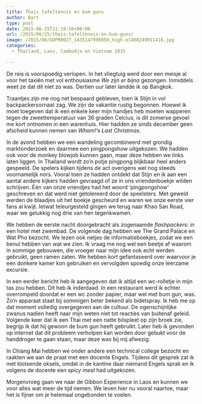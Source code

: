 ```yaml
---
title: Thais tafeltennis en bum guns
author: Bart
type: post
date: 2015-06-25T11:19:56+00:00
url: /2015/06/25/thais-tafeltennis-en-bum-guns/
image: /2015/06/GOPR0027_1435147996050_high-e1468249011416.jpg
categories:
  - Thailand, Laos, Cambodja en Vietnam 2015

---
```

De reis is voorspoedig verlopen. In het vliegtuig werd door een meisje al voor het taxiën met vol enthousiasme _We zijn er bijna_ gezongen. Inmiddels weet ze dat dit niet zo was. Dertien uur later landde ik op Bangkok.

Traantjes zijn me nog net bespaard gebleven, toen ik Stijn in vol backpackersornaat zag. We zijn de vakantie rustig begonnen. Hoewel ik moet toegeven dat ik een enkele keer mijn handjes heb moeten wapperen tegen de zweettemperatuur van 36 graden Celcius, is dit zomerse gevoel me kort ontnomen in een warenhuis. Hier hadden ze sinds december geen afscheid kunnen nemen van _Wham!_&#8216;s _Last Christmas_.

In de avond hebben we een wandeling gecombineerd met grondig marktonderzoek en daarmee een pingpongshow uitgekozen. We hadden ook voor de monkey blowjob kunnen gaan, maar deze hebben we links laten liggen. In Thailand wordt zo&#8217;n potje pingpong blijkbaar heel anders gespeeld. De spelers kijken tijdens de act overigens wel nog steeds voornamelijk nors. Vooral toen ze hadden ontdekt dat Stijn en ik aan een aantal andere kijkers hadden gevraagd of ze in ons vriendenboekje wilden schrijven. Één van onze vriendjes had het woord &#8216;pingpongshow&#8217; geschreven en dat werd niet getolereerd door de speelsters. Met geweld werden de blaadjes uit het boekje gescheurd en waren we onze eerste vier fans al kwijt. Ietwat teleurgesteld gingen we terug naar Khao San Road, waar we gelukkig nog drie van hen tegenkwamen.

We hebben de eerste nacht doorgebracht als zogenaamde _flashpackers_: in een hotel met zwembad. De volgende dag hebben we The Grand Palace en Wat Pho bezocht. We lezen ook netjes de informatieboekjes, zodat we een benul hebben van wat we zien. Ik vraag me nog wel een beetje af waarom in sommige gebouwen, die vroeger naar mijn idee ook echt werden gebruikt, geen ramen zaten. We hebben kort gefantaseerd over waarvoor je een donkere kamer kon gebruiken en vervolgden spoedig onze leerzame excursie.

In een eerder bericht heb ik aangegeven dat ik altijd een wc-rolletje in mijn tas zou hebben. Dit heb ik inderdaad. In een restaurant werd ik echter overrompeld doordat er een wc zonder papier, maar wel met bum gun, was. Zo&#8217;n apparaat staat bij sommigen beter bekend als bidetspray. Ik heb me op dat moment volledig overgegeven aan de cultuur. De ogenschijnlijke zwanus nadien heeft naar mijn weten niet tot reacties van buitenaf geleid. Volgende keer dat ik een Thai met een natte bilspleet op zijn broek zie, begrijp ik dat hij gewoon de bum gun heeft gebruikt. Later heb ik gevonden op internet dat dit probleem verholpen kan worden door gebukt voor de handdroger te gaan staan, maar deze was bij mij afwezig.

In Chiang Mai hebben we onder andere een technical college bezocht en raakten we aan de praat met een docente Engels. Tijdens dit gesprek zat ik met klotsende oksels, omdat in de kantine daar niemand Engels sprak en ik volgens de docente een _spicy meal_ had uitgekozen.

Morgenvroeg gaan we naar de Gibbon Experience in Laos en kunnen we voor alles wat meer de tijd nemen. We leven hier nu vooral naartoe, maar het is fijner om je helemaal ongebonden te voelen.
